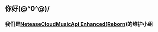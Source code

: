 ## 你好\(@^0^@)/
### 我们是[NeteaseCloudMusicApi Enhanced(Reborn)](https://github.com/neteasecloudmusicapienhanced/api-enhanced)的维护小组
